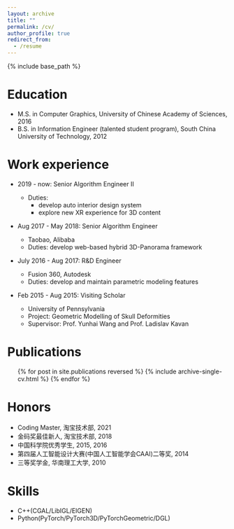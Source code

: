 ```yaml
---
layout: archive
title: ""
permalink: /cv/
author_profile: true
redirect_from:
  - /resume
---
```


{% include base_path %}

Education
======
* M.S. in Computer Graphics, University of Chinese Academy of Sciences, 2016
* B.S. in Information Engineer (talented student program), South China University of Technology, 2012

Work experience
======
* 2019 - now: Senior Algorithm Engineer II
  * Duties: 
    * develop auto interior design system
    * explore new XR experience for 3D content

* Aug 2017 - May 2018: Senior Algorithm Engineer
  * Taobao, Alibaba
  * Duties: develop web-based hybrid 3D-Panorama framework

* July 2016 - Aug 2017: R&D Engineer
  * Fusion 360, Autodesk
  * Duties: develop and maintain parametric modeling features

* Feb 2015 - Aug 2015: Visiting Scholar
  * University of Pennsylvania
  * Project: Geometric Modelling of Skull Deformities
  * Supervisor: Prof. Yunhai Wang and Prof. Ladislav Kavan

Publications
======
  <ul>{% for post in site.publications reversed %}
    {% include archive-single-cv.html %}
  {% endfor %}</ul>

Honors
======
* Coding Master, 淘宝技术部, 2021
* 金码奖最佳新人, 淘宝技术部, 2018
* 中国科学院优秀学生, 2015, 2016
* 第四届人工智能设计大赛(中国人工智能学会CAAI)二等奖, 2014
* 三等奖学金, 华南理工大学, 2010

Skills
======
* C++(CGAL/LibIGL/EIGEN)
* Python(PyTorch/PyTorch3D/PyTorchGeometric/DGL)